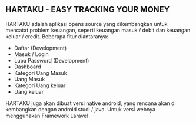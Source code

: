 

## HARTAKU - EASY TRACKING YOUR MONEY

HARTAKU adalah aplikasi opens source yang dikembangkan untuk mencatat problem keuangan, seperti keuangan masuk / debit dan keuangan keluar / credit. Beberapa fitur diantaranya:

- Daftar (Development)
- Masuk / Login
- Lupa Password (Development)
- Dashboard
- Kategori Uang Masuk
- Uang Masuk
- Kategori Uang keluar
- Uang keluar

HARTAKU juga akan dibuat versi native android, yang rencana akan di kembangkan dengan android studi / java.
Untuk versi webnya menggunakan Framework Laravel


